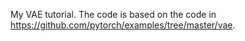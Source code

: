 My VAE tutorial. The code is based on the code in https://github.com/pytorch/examples/tree/master/vae. 
